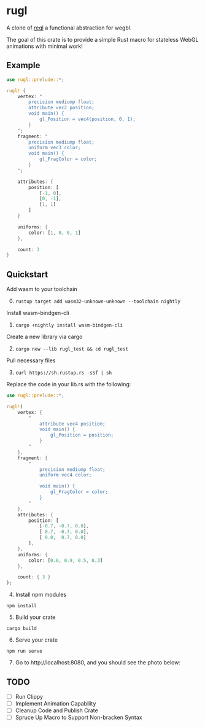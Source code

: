 # rugl

A clone of [regl](regl.party) a functional abstraction for wegbl.

The goal of this crate is to provide a simple Rust macro for stateless WebGL animations with minimal work!

## Example
```rust
use rugl::prelude::*;

rugl! {
    vertex: "
        precision mediump float;
        attribute vec2 position;
        void main() {
            gl_Position = vec4(position, 0, 1);
        }
    ";
    fragment: "
        precision mediump float;
        uniform vec3 color;
        void main() {
            gl_FragColor = color;
        }
    ";

    attributes: {
        position: [
            [-1, 0],
            [0, -1],
            [1, 1]
        ]
    }

    uniforms: {
        color: [1, 0, 0, 1]
    },

    count: 3
}
```

## Quickstart

Add wasm to your toolchain

0. `rustup target add wasm32-unknown-unknown --toolchain nightly`

Install wasm-bindgen-cli

1. `cargo +nightly install wasm-bindgen-cli`

Create a new library via cargo

2. `cargo new --lib rugl_test && cd rugl_test`

Pull necessary files

3. `curl https://sh.rustup.rs -sSf | sh`

Replace the code in your lib.rs with the following:

```rust
use rugl::prelude::*;

rugl!(
    vertex: {
        "
            attribute vec4 position;
            void main() {
                gl_Position = position;
            }
        "
    },
    fragment: {
        "
            precision mediump float;
            uniform vec4 color;

            void main() {
                gl_FragColor = color;
            }
        "
    },
    attributes: {
        position: [
            [-0.7, -0.7, 0.0],
            [ 0.7, -0.7, 0.0],
            [ 0.0,  0.7, 0.0]
        ],
    },
    uniforms: {
        color: [0.0, 0.9, 0.5, 0.3]
    },

    count: { 3 }
);
```

4. Install npm modules

`npm install`

5. Build your crate

`cargo build`

6. Serve your crate

`npm run serve`

7. Go to http://localhost:8080, and you should see the photo below:



## TODO
- [ ] Run Clippy
- [ ] Implement Animation Capability
- [ ] Cleanup Code and Publish Crate
- [ ] Spruce Up Macro to Support Non-bracken Syntax
